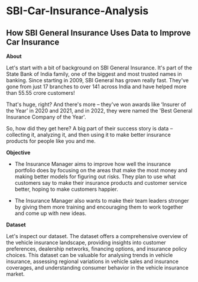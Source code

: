 # SBI-Car-Insurance-Analysis

## How SBI General Insurance Uses Data to Improve Car Insurance

**About**

Let's start with a bit of background on SBI General Insurance. It's part of the State Bank of India family, one of the biggest and most trusted names in banking. Since starting in 2009, SBI General has grown really fast. They've gone from just 17 branches to over 141 across India and have helped more than 55.55 crore customers!

That's huge, right? And there's more – they've won awards like ‘Insurer of the Year’ in 2020 and 2021, and in 2022, they were named the 'Best General Insurance Company of the Year'.

So, how did they get here? A big part of their success story is data – collecting it, analyzing it, and then using it to make better insurance products for people like you and me.

**Objective**

- The Insurance Manager aims to improve how well the insurance portfolio does by focusing on the areas that make the most money and making better models for figuring out risks. They plan to use what customers say to make their insurance products and customer service better, hoping to make customers happier.

- The Insurance Manager also wants to make their team leaders stronger by giving them more training and encouraging them to work together and come up with new ideas.

**Dataset**

Let's inspect our dataset. The dataset offers a comprehensive overview of the vehicle insurance landscape, providing insights into customer preferences, dealership networks, financing options, and insurance policy choices. This dataset can be valuable for analysing trends in vehicle insurance, assessing regional variations in vehicle sales and insurance coverages, and understanding consumer behavior in the vehicle insurance market. 
